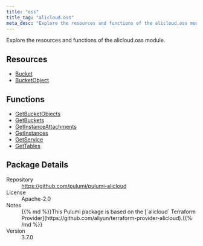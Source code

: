 ```yaml
---
title: "oss"
title_tag: "alicloud.oss"
meta_desc: "Explore the resources and functions of the alicloud.oss module."
---
```


<!-- WARNING: this file was generated by Pulumi Docs Generator. -->
<!-- Do not edit by hand unless you're certain you know what you are doing! -->

Explore the resources and functions of the alicloud.oss module.

<h2 id="resources">Resources</h2>
<ul class="api">
    <li><a href="bucket" title="Bucket"><span class="symbol resource"></span>Bucket</a></li>
    <li><a href="bucketobject" title="BucketObject"><span class="symbol resource"></span>BucketObject</a></li>
</ul>

<h2 id="functions">Functions</h2>
<ul class="api">
    <li><a href="getbucketobjects" title="GetBucketObjects"><span class="symbol function"></span>GetBucketObjects</a></li>
    <li><a href="getbuckets" title="GetBuckets"><span class="symbol function"></span>GetBuckets</a></li>
    <li><a href="getinstanceattachments" title="GetInstanceAttachments"><span class="symbol function"></span>GetInstanceAttachments</a></li>
    <li><a href="getinstances" title="GetInstances"><span class="symbol function"></span>GetInstances</a></li>
    <li><a href="getservice" title="GetService"><span class="symbol function"></span>GetService</a></li>
    <li><a href="gettables" title="GetTables"><span class="symbol function"></span>GetTables</a></li>
</ul>

<h2 id="package-details">Package Details</h2>
<dl class="package-details">
	<dt>Repository</dt>
	<dd><a href="https://github.com/pulumi/pulumi-alicloud">https://github.com/pulumi/pulumi-alicloud</a></dd>
	<dt>License</dt>
	<dd>Apache-2.0</dd>
	<dt>Notes</dt>
	<dd>{{% md %}}This Pulumi package is based on the [`alicloud` Terraform Provider](https://github.com/aliyun/terraform-provider-alicloud).{{% /md %}}</dd>
	<dt>Version</dt>
	<dd>3.7.0</dd>
</dl>

